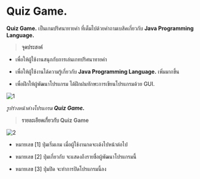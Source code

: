 # Quiz Game.
**Quiz Game.** เป็นเกมปริศนาทายคำ ที่เต็มไปด้วยคำถามเบสิคเกี่ยวกับ **Java Programming Language.**

> **จุดประสงค์**

- เพื่อให้ผู้ใช้งานสนุกกับการเล่นเกทปริศนาทายคำ

- เพื่อให้ผู้ใช้งานได้ความรู้เกี่ยวกับ **Java Programming Language.** เพิ่มมากขึ้น

- เพื่อฝึกให้ผู้พัฒนาโปรแกรม ได้ฝึกฝนทักษะการเขียนโปรแกรมด้วย GUI.

![1](https://user-images.githubusercontent.com/45255939/49152606-f431d680-f345-11e8-911f-32f7587151db.PNG)

_รูปร่างหน้าต่างโปรแกรม **Quiz Game.**_

> **รายละเอียดเกี่ยวกับ Quiz Game**

![2](https://user-images.githubusercontent.com/45255939/49168718-b6937480-f36a-11e8-9699-4f9e3b860b98.PNG)

- หมายเลข [1] ปุ่มเริ่มเกม เมื่อผู้ใช้งานกดจะเด้งไปหน้าต่อไป

- หมายเลข [2] ปุ่มเกี่ยวกับ จะแสดงถึงรายชื่อผู้พัฒนาโปรแกรมนี้

- หมายเลข [3] ปุ่มปิด จะทำการปิดโปรแกรมนี้ลง
